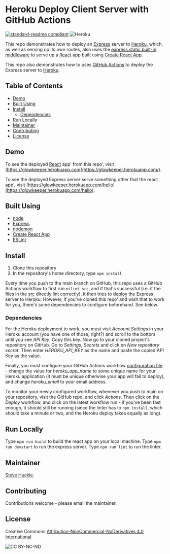# Heroku Deploy Client Server with GitHub Actions

[![standard-readme compliant](https://img.shields.io/badge/readme%20style-standard-brightgreen.svg?style=flat-square)](https://github.com/RichardLitt/standard-readme)
![Heroku](https://pyheroku-badge.herokuapp.com/?app=glowkeeper&style=flat)

This repo demonstrates how to deploy an [Express](https://expressjs.com/) server to [Heroku](https://dashboard.heroku.com/apps), which, as well as serving up its own routes, also uses the [express.static built-in middleware](https://expressjs.com/en/starter/static-files.html) to serve up a [React](https://reactjs.org/) app built using [Create React App](https://reactjs.org/).

This repo also demonstrates how to uses [GitHub Actions](https://docs.github.com/en/actions) to deploy the Express server to [Heroku](https://dashboard.heroku.com/apps).

## Table of Contents

- [Demo](#demo)
- [Built Using](#built-using)  
- [Install](#install)
  - [Dependencies](#dependencies)
- [Run Locally](#run-locally)  
- [Maintainer](#maintainer)
- [Contributing](#contributing)
- [License](#license)

## Demo

To see the deployed [React](https://reactjs.org/) app' from this repo', visit [https://glowkeeper.herokuapp.com](https://glowkeeper.herokuapp.com/).

To see the deployed Express server serve something other that the react app', visit [https://glowkeeper.herokuapp.com/hello](https://glowkeeper.herokuapp.com/hello).

## Built Using

+ [node](https://nodejs.org/en/)
+ [Express](https://expressjs.com/)
+ [nodemon](https://www.npmjs.com/package/nodemon)
+ [Create React App](https://reactjs.org/)
+ [ESLint](https://eslint.org/)

## Install

1. Clone this repository
2. In the repository's home directory, type `npm install`

Every time you push to the main branch on GitHub, this repo uses a GitHub Actions workflow to first run `eslint src`, and if that's successful (i.e. if the files in the [src](src) directly lint correctly), it then tries to deploy the Express server to Heroku. However, if you've cloned this repo' and wish that to work for you, there's some dependencies to configure beforehand. See below.

### Dependencies

For the Heroku deployment to work, you must visit _Account Settings_ in your Heroku account (you have one of those, right?) and scroll to the bottom until you see _API Key_. Copy this key. Now go to your cloned project's repository on GitHub. Go to _Settings_, _Secrets_ and click on _New repository secret_. Then enter _HEROKU_API_KEY_ as the name and paste the copied API Key as the value.

Finally, you must configure your GitHub Actions workflow [configuration file](/.github/workflows/main.yml) - change the value for _heroku\_app\_name_ to some unique name for your Heroku application (it must be unique otherwise your app will fail to deploy), and change _heroku\_email_ to your email address.

To monitor your newly configured workflow, whenever you push to main on your repository, visit the GitHub repo, and click _Actions_. Then click on the _Deploy_ workflow, and click on the latest workflow run - if you've been fast enough, it should still be running (since the linter has to `npm install`, which should take a minute or two, and the Heroku deploy takes equally as long).

## Run Locally

Type `npm run build` to build the react app on your local machine. Type `npm run devstart` to run the express server. Type `npm run lint` to run the linter.

## Maintainer

[Steve Huckle](https://glowkeeper.github.io/).

## Contributing

Contributions welcome - please email the maintainer.

## License

Creative Commons [Attribution-NonCommercial-NoDerivatives 4.0 International](https://creativecommons.org/licenses/by-nc-nd/4.0/)

![CC BY-NC-ND](https://licensebuttons.net/l/by-nc-nd/3.0/88x31.png)
